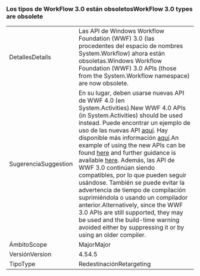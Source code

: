 ### <a name="workflow-30-types-are-obsolete"></a><span data-ttu-id="152d4-101">Los tipos de WorkFlow 3.0 están obsoletos</span><span class="sxs-lookup"><span data-stu-id="152d4-101">WorkFlow 3.0 types are obsolete</span></span>

|   |   |
|---|---|
|<span data-ttu-id="152d4-102">Detalles</span><span class="sxs-lookup"><span data-stu-id="152d4-102">Details</span></span>|<span data-ttu-id="152d4-103">Las API de Windows Workflow Foundation (WWF) 3.0 (las procedentes del espacio de nombres System.Workflow) ahora están obsoletas.</span><span class="sxs-lookup"><span data-stu-id="152d4-103">Windows Workflow Foundation (WWF) 3.0 APIs (those from the System.Workflow namespace) are now obsolete.</span></span>|
|<span data-ttu-id="152d4-104">Sugerencia</span><span class="sxs-lookup"><span data-stu-id="152d4-104">Suggestion</span></span>|<span data-ttu-id="152d4-105">En su lugar, deben usarse nuevas API de WWF 4.0 (en System.Activities).</span><span class="sxs-lookup"><span data-stu-id="152d4-105">New WWF 4.0 APIs (in System.Activities) should be used instead.</span></span> <span data-ttu-id="152d4-106">Puede encontrar un ejemplo de uso de las nuevas API [aquí](~/docs/framework/windows-workflow-foundation/how-to-update-the-definition-of-a-running-workflow-instance.md). Hay disponible más información [aquí](http://blogs.msdn.com/b/workflowteam/archive/2012/02/08/deprecatingwf3.aspx).</span><span class="sxs-lookup"><span data-stu-id="152d4-106">An example of using the new APIs can be found [here](~/docs/framework/windows-workflow-foundation/how-to-update-the-definition-of-a-running-workflow-instance.md) and further guidance is available [here](http://blogs.msdn.com/b/workflowteam/archive/2012/02/08/deprecatingwf3.aspx).</span></span> <span data-ttu-id="152d4-107">Además, las API de WWF 3.0 continúan siendo compatibles, por lo que pueden seguir usándose. También se puede evitar la advertencia de tiempo de compilación suprimiéndola o usando un compilador anterior.</span><span class="sxs-lookup"><span data-stu-id="152d4-107">Alternatively, since the WWF 3.0 APIs are still supported, they may be used and the build-time warning avoided either by suppressing it or by using an older compiler.</span></span>|
|<span data-ttu-id="152d4-108">Ámbito</span><span class="sxs-lookup"><span data-stu-id="152d4-108">Scope</span></span>|<span data-ttu-id="152d4-109">Major</span><span class="sxs-lookup"><span data-stu-id="152d4-109">Major</span></span>|
|<span data-ttu-id="152d4-110">Versión</span><span class="sxs-lookup"><span data-stu-id="152d4-110">Version</span></span>|<span data-ttu-id="152d4-111">4.5</span><span class="sxs-lookup"><span data-stu-id="152d4-111">4.5</span></span>|
|<span data-ttu-id="152d4-112">Tipo</span><span class="sxs-lookup"><span data-stu-id="152d4-112">Type</span></span>|<span data-ttu-id="152d4-113">Redestinación</span><span class="sxs-lookup"><span data-stu-id="152d4-113">Retargeting</span></span>|

